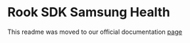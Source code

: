# Rook SDK Samsung Health

This readme was moved to our official documentation [page](https://docs.tryrook.io/docs/category/sdks)
